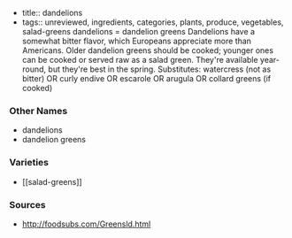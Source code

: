 - title:: dandelions
- tags:: unreviewed, ingredients, categories, plants, produce, vegetables, salad-greens
dandelions = dandelion greens Dandelions have a somewhat bitter flavor, which Europeans appreciate more than Americans. Older dandelion greens should be cooked; younger ones can be cooked or served raw as a salad green. They're available year-round, but they're best in the spring. Substitutes: watercress (not as bitter) OR curly endive OR escarole OR arugula OR collard greens (if cooked)

### Other Names

* dandelions
* dandelion greens

### Varieties

* [[salad-greens]]

### Sources
* http://foodsubs.com/Greensld.html
